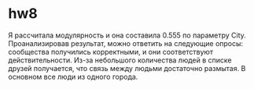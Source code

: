# hw8
Я рассчитала модулярность и она составила 0.555 по параметру City. Проанализировав результат, можно ответить на следующие опросы: сообщества получились корректными, и они соответствуют действительности. Из-за небольшого количества людей в списке друзей получается, что связь между людьми достаточно размытая. В основном все люди из одного города. 

